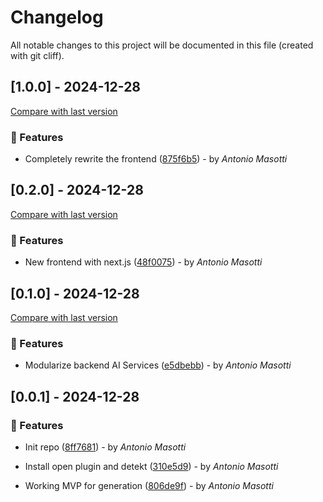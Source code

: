 # Changelog

All notable changes to this project will be documented in this file (created with git cliff).

## [1.0.0] - 2024-12-28

[Compare with last version](https://github.com/amasotti/ai-switcher-kt/compare/48f0075327548aa9659c0bfd0ff38e712f21f0da..875f6b5beab3fc471c26296d55defa86f122cf1b)
### 🚀 Features

- Completely rewrite the frontend ([875f6b5](https://github.com/amasotti/ai-switcher-kt/commit/875f6b5beab3fc471c26296d55defa86f122cf1b)) - by _Antonio Masotti_

## [0.2.0] - 2024-12-28

[Compare with last version](https://github.com/amasotti/ai-switcher-kt/compare/e5dbebbb0e340e0f2f97035d89989cf6f4ee275f..48f0075327548aa9659c0bfd0ff38e712f21f0da)
### 🚀 Features

- New frontend with next.js ([48f0075](https://github.com/amasotti/ai-switcher-kt/commit/48f0075327548aa9659c0bfd0ff38e712f21f0da)) - by _Antonio Masotti_

## [0.1.0] - 2024-12-28

[Compare with last version](https://github.com/amasotti/ai-switcher-kt/compare/806de9f1bcf29bcc205b81ee2004f27429fa8310..e5dbebbb0e340e0f2f97035d89989cf6f4ee275f)
### 🚀 Features

- Modularize backend AI Services ([e5dbebb](https://github.com/amasotti/ai-switcher-kt/commit/e5dbebbb0e340e0f2f97035d89989cf6f4ee275f)) - by _Antonio Masotti_

## [0.0.1] - 2024-12-28

### 🚀 Features

- Init repo ([8ff7681](https://github.com/amasotti/ai-switcher-kt/commit/8ff7681a3d5e91cdfde25ff8aa76dd63b14e8bf4)) - by _Antonio Masotti_

- Install open plugin and detekt ([310e5d9](https://github.com/amasotti/ai-switcher-kt/commit/310e5d9fdb31f898555ec8cd379ca025b2527ae6)) - by _Antonio Masotti_

- Working MVP for generation ([806de9f](https://github.com/amasotti/ai-switcher-kt/commit/806de9f1bcf29bcc205b81ee2004f27429fa8310)) - by _Antonio Masotti_

<!-- generated by git-cliff -->
